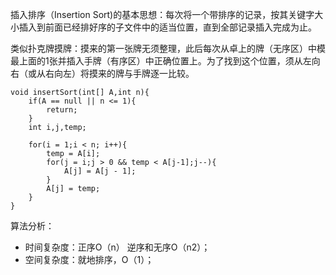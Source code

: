 插入排序（Insertion Sort\)的基本思想：每次将一个带排序的记录，按其关键字大小插入到前面已经排好序的子文件中的适当位置，直到全部记录插入完成为止。

类似扑克牌摸牌：摸来的第一张牌无须整理，此后每次从卓上的牌（无序区）中模最上面的1张并插入手牌（有序区）中正确位置上。为了找到这个位置，须从左向右（或从右向左）将摸来的牌与手牌逐一比较。

```
void insertSort(int[] A,int n){
    if(A == null || n <= 1){
        return;
    }
    int i,j,temp;

    for(i = 1;i < n; i++){
        temp = A[i];
        for(j = i;j > 0 && temp < A[j-1];j--){
            A[j] = A[j - 1];
        }
        A[j] = temp;
    }
}
```

算法分析：

* 时间复杂度：正序O（n） 逆序和无序O（n2）；
* 空间复杂度：就地排序，O（1）；





